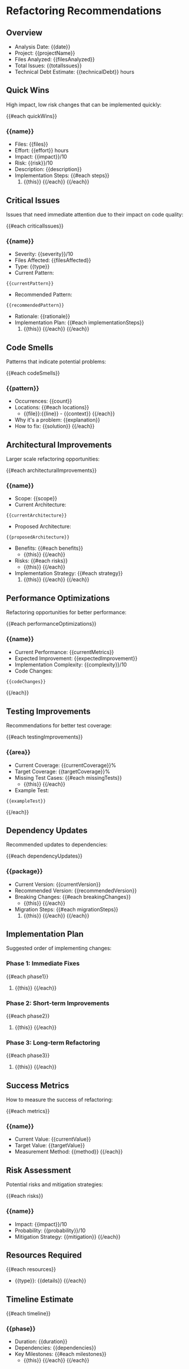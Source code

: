 # Refactoring Recommendations

## Overview
- Analysis Date: {{date}}
- Project: {{projectName}}
- Files Analyzed: {{filesAnalyzed}}
- Total Issues: {{totalIssues}}
- Technical Debt Estimate: {{technicalDebt}} hours

## Quick Wins
High impact, low risk changes that can be implemented quickly:

{{#each quickWins}}
### {{name}}
- Files: {{files}}
- Effort: {{effort}} hours
- Impact: {{impact}}/10
- Risk: {{risk}}/10
- Description: {{description}}
- Implementation Steps:
{{#each steps}}
  1. {{this}}
{{/each}}
{{/each}}

## Critical Issues
Issues that need immediate attention due to their impact on code quality:

{{#each criticalIssues}}
### {{name}}
- Severity: {{severity}}/10
- Files Affected: {{filesAffected}}
- Type: {{type}}
- Current Pattern:
```{{language}}
{{currentPattern}}
```
- Recommended Pattern:
```{{language}}
{{recommendedPattern}}
```
- Rationale: {{rationale}}
- Implementation Plan:
{{#each implementationSteps}}
  1. {{this}}
{{/each}}
{{/each}}

## Code Smells
Patterns that indicate potential problems:

{{#each codeSmells}}
### {{pattern}}
- Occurrences: {{count}}
- Locations:
{{#each locations}}
  - {{file}}:{{line}} - {{context}}
{{/each}}
- Why it's a problem: {{explanation}}
- How to fix: {{solution}}
{{/each}}

## Architectural Improvements
Larger scale refactoring opportunities:

{{#each architecturalImprovements}}
### {{name}}
- Scope: {{scope}}
- Current Architecture:
```
{{currentArchitecture}}
```
- Proposed Architecture:
```
{{proposedArchitecture}}
```
- Benefits:
{{#each benefits}}
  - {{this}}
{{/each}}
- Risks:
{{#each risks}}
  - {{this}}
{{/each}}
- Implementation Strategy:
{{#each strategy}}
  1. {{this}}
{{/each}}
{{/each}}

## Performance Optimizations
Refactoring opportunities for better performance:

{{#each performanceOptimizations}}
### {{name}}
- Current Performance: {{currentMetrics}}
- Expected Improvement: {{expectedImprovement}}
- Implementation Complexity: {{complexity}}/10
- Code Changes:
```diff
{{codeChanges}}
```
{{/each}}

## Testing Improvements
Recommendations for better test coverage:

{{#each testingImprovements}}
### {{area}}
- Current Coverage: {{currentCoverage}}%
- Target Coverage: {{targetCoverage}}%
- Missing Test Cases:
{{#each missingTests}}
  - {{this}}
{{/each}}
- Example Test:
```{{language}}
{{exampleTest}}
```
{{/each}}

## Dependency Updates
Recommended updates to dependencies:

{{#each dependencyUpdates}}
### {{package}}
- Current Version: {{currentVersion}}
- Recommended Version: {{recommendedVersion}}
- Breaking Changes:
{{#each breakingChanges}}
  - {{this}}
{{/each}}
- Migration Steps:
{{#each migrationSteps}}
  1. {{this}}
{{/each}}
{{/each}}

## Implementation Plan
Suggested order of implementing changes:

### Phase 1: Immediate Fixes
{{#each phase1}}
1. {{this}}
{{/each}}

### Phase 2: Short-term Improvements
{{#each phase2}}
1. {{this}}
{{/each}}

### Phase 3: Long-term Refactoring
{{#each phase3}}
1. {{this}}
{{/each}}

## Success Metrics
How to measure the success of refactoring:

{{#each metrics}}
### {{name}}
- Current Value: {{currentValue}}
- Target Value: {{targetValue}}
- Measurement Method: {{method}}
{{/each}}

## Risk Assessment
Potential risks and mitigation strategies:

{{#each risks}}
### {{name}}
- Impact: {{impact}}/10
- Probability: {{probability}}/10
- Mitigation Strategy: {{mitigation}}
{{/each}}

## Resources Required
{{#each resources}}
- {{type}}: {{details}}
{{/each}}

## Timeline Estimate
{{#each timeline}}
### {{phase}}
- Duration: {{duration}}
- Dependencies: {{dependencies}}
- Key Milestones:
{{#each milestones}}
  - {{this}}
{{/each}}
{{/each}}
